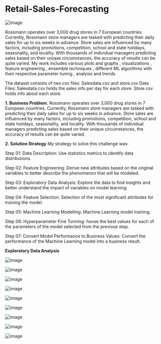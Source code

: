# Retail-Sales-Forecasting
![image](https://github.com/user-attachments/assets/4f2e75b1-5883-4dad-b1fd-0ba65399181b)

Rossmann operates over 3,000 drug stores in 7 European countries. Currently, Rossmann store managers are tasked with predicting their daily sales for up to six weeks in advance. Store sales are influenced by many factors, including promotions, competition, school and state holidays, seasonality, and locality. With thousands of individual managers predicting sales based on their unique circumstances, the accuracy of results can be quite varied. My work includes various plots and graphs , visualizations , feature engineering , ensemble techniques , different ML algorithms with their respective parameter tuning , analysis and trends

The dataset consists of two csv files: Salesdata.csv and store.csv
Data Files:
Salesdata.csv holds the sales info per day for each store. 
Store.csv holds info about each store. 

**1. Business Problem.**
Rossmann operates over 3,000 drug stores in 7 European countries. Currently, Rossmann store managers are tasked with predicting their daily sales for up to six weeks in advance. Store sales are influenced by many factors, including promotions, competition, school and state holidays, seasonality, and locality. With thousands of individual managers predicting sales based on their unique circumstances, the accuracy of results can be quite varied.

**2. Solution Strategy**
My strategy to solve this challenge was:

Step 01: Data Description: Use statistics metrics to identify data distributions.

Step 02: Feature Engineering: Derive new attributes based on the original variables to better describe the phenomenon that will be modeled.

Step 03: Exploratory Data Analysis: Explore the data to find insights and better understand the impact of variables on model learning.

Step 04: Feature Selection: Selection of the most significant attributes for training the model.

Step 05: Machine Learning Modelling: Machine Learning model training.

Step 06: Hyperparameter Fine Tunning: hoose the best values for each of the parameters of the model selected from the previous step.

Step 07: Convert Model Performance to Business Values: Convert the performance of the Machine Learning model into a business result.

**Exploratory Data Analysis**


![image](https://github.com/user-attachments/assets/e5adc3b1-f5cc-4e70-a33a-35d938a33b5c)

![image](https://github.com/user-attachments/assets/9d63776a-dbc6-4763-83d8-f1c09b7df55d)

![image](https://github.com/user-attachments/assets/3718ce67-7160-4fca-acff-c8b83f6f689f)

![image](https://github.com/user-attachments/assets/1958e0e6-c8b8-45ce-8ffc-e91eed1f3f1f)

![image](https://github.com/user-attachments/assets/cd92215d-2382-449a-9927-6b668d31ba36)

![image](https://github.com/user-attachments/assets/6e5427e8-b016-495a-b389-bfd9fbdf0cfd)

![image](https://github.com/user-attachments/assets/87ad42d8-1bf3-4be0-a8ae-7f7cbd5b759c)

![image](https://github.com/user-attachments/assets/326b47a6-360e-43a8-998d-f16bb065063b)

![image](https://github.com/user-attachments/assets/f86d4965-7e6f-4dee-bf53-90190f979276)















